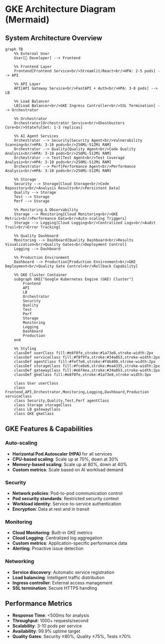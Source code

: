 # GKE Architecture Diagram (Mermaid)

## System Architecture Overview

```mermaid
graph TB
    %% External User
    User[👤 Developer] --> Frontend
    
    %% Frontend Layer
    Frontend[Frontend Service<br/>Streamlit/React<br/>HPA: 2-5 pods] --> API
    
    %% API Layer
    API[API Gateway Service<br/>FastAPI + Auth<br/>HPA: 3-8 pods] --> LB
    
    %% Load Balancer
    LB[Load Balancer<br/>GKE Ingress Controller<br/>SSL Termination] --> Orchestrator
    
    %% Orchestrator
    Orchestrator[Orchestrator Service<br/>Ghostbusters Core<br/>StatefulSet: 1-3 replicas]
    
    %% AI Agent Services
    Orchestrator --> Security[Security Agent<br/>Vulnerability Scanning<br/>HPA: 3-10 pods<br/>256Mi-512Mi RAM]
    Orchestrator --> Quality[Quality Agent<br/>Code Quality Analysis<br/>HPA: 3-10 pods<br/>256Mi-512Mi RAM]
    Orchestrator --> Test[Test Agent<br/>Test Coverage Analysis<br/>HPA: 3-10 pods<br/>256Mi-512Mi RAM]
    Orchestrator --> Perf[Performance Agent<br/>Performance Analysis<br/>HPA: 3-10 pods<br/>256Mi-512Mi RAM]
    
    %% Storage
    Security --> Storage[Cloud Storage<br/>Code Repository<br/>Analysis Results<br/>Persistent Data]
    Quality --> Storage
    Test --> Storage
    Perf --> Storage
    
    %% Monitoring & Observability
    Storage --> Monitoring[Cloud Monitoring<br/>GKE Metrics<br/>Performance Data<br/>Auto-scaling Triggers]
    Storage --> Logging[Cloud Logging<br/>Centralized Logs<br/>Audit Trail<br/>Error Tracking]
    
    %% Quality Dashboard
    Monitoring --> Dashboard[Quality Dashboard<br/>Results Visualization<br/>Quality Gates<br/>Deployment Control]
    Logging --> Dashboard
    
    %% Production Environment
    Dashboard --> Production[Production Environment<br/>GKE Deployment<br/>Quality Gate Control<br/>Rollback Capability]
    
    %% GKE Cluster Container
    subgraph GKE["Google Kubernetes Engine (GKE) Cluster"]
        Frontend
        API
        LB
        Orchestrator
        Security
        Quality
        Test
        Perf
        Storage
        Monitoring
        Logging
        Dashboard
        Production
    end
    
    %% Styling
    classDef userClass fill:#e8f0fe,stroke:#1a73e8,stroke-width:2px
    classDef serviceClass fill:#f8f9fa,stroke:#34a853,stroke-width:2px
    classDef agentClass fill:#fef7e0,stroke:#f4b400,stroke-width:2px
    classDef storageClass fill:#fce8e6,stroke:#ea4335,stroke-width:2px
    classDef gatewayClass fill:#e6f4ea,stroke:#34a853,stroke-width:2px
    classDef gkeClass fill:#e8f0fe,stroke:#1a73e8,stroke-width:3px
    
    class User userClass
    class Frontend,API,Orchestrator,Monitoring,Logging,Dashboard,Production serviceClass
    class Security,Quality,Test,Perf agentClass
    class Storage storageClass
    class LB gatewayClass
    class GKE gkeClass
```

## GKE Features & Capabilities

### Auto-scaling
- **Horizontal Pod Autoscaler (HPA)** for all services
- **CPU-based scaling**: Scale up at 70%, down at 30%
- **Memory-based scaling**: Scale up at 80%, down at 40%
- **Custom metrics**: Scale based on AI workload demand

### Security
- **Network policies**: Pod-to-pod communication control
- **Pod security standards**: Restricted security context
- **Workload identity**: Service-to-service authentication
- **Encryption**: Data at rest and in transit

### Monitoring
- **Cloud Monitoring**: Built-in GKE metrics
- **Cloud Logging**: Centralized log aggregation
- **Custom metrics**: Application-specific performance data
- **Alerting**: Proactive issue detection

### Networking
- **Service discovery**: Automatic service registration
- **Load balancing**: Intelligent traffic distribution
- **Ingress controller**: External access management
- **SSL termination**: Secure HTTPS handling

## Performance Metrics

- **Response Time**: <500ms for analysis
- **Throughput**: 1000+ requests/second
- **Scalability**: 3-10 pods per service
- **Availability**: 99.9% uptime target
- **Quality Gates**: Security ≥80%, Quality ≥75%, Tests ≥70%
